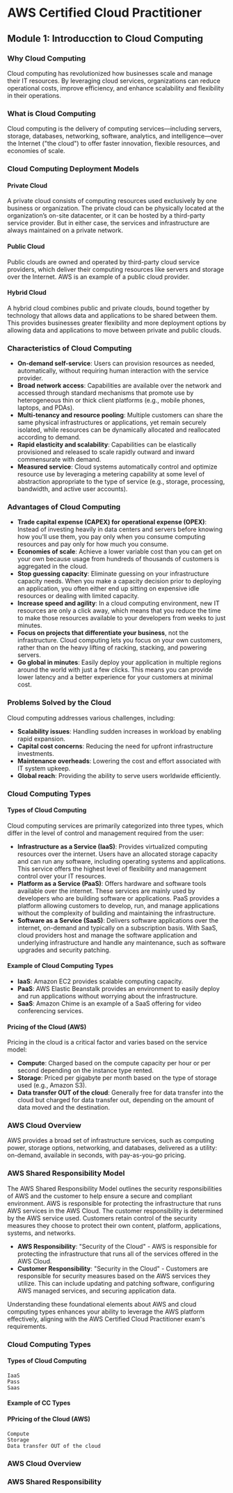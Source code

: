 # AWS Certified Cloud Practitioner

## Module 1: Introducction to Cloud Computing

### Why Cloud Computing

Cloud computing has revolutionized how businesses scale and manage their IT resources. By leveraging cloud services, organizations can reduce operational costs, improve efficiency, and enhance scalability and flexibility in their operations.

### What is Cloud Computing

Cloud computing is the delivery of computing services—including servers, storage, databases, networking, software, analytics, and intelligence—over the Internet ("the cloud") to offer faster innovation, flexible resources, and economies of scale.

### Cloud Computing Deployment Models

#### Private Cloud
A private cloud consists of computing resources used exclusively by one business or organization. The private cloud can be physically located at the organization’s on-site datacenter, or it can be hosted by a third-party service provider. But in either case, the services and infrastructure are always maintained on a private network.

#### Public Cloud
Public clouds are owned and operated by third-party cloud service providers, which deliver their computing resources like servers and storage over the Internet. AWS is an example of a public cloud provider.

#### Hybrid Cloud
A hybrid cloud combines public and private clouds, bound together by technology that allows data and applications to be shared between them. This provides businesses greater flexibility and more deployment options by allowing data and applications to move between private and public clouds.

### Characteristics of Cloud Computing

- **On-demand self-service**: Users can provision resources as needed, automatically, without requiring human interaction with the service provider.
- **Broad network access**: Capabilities are available over the network and accessed through standard mechanisms that promote use by heterogeneous thin or thick client platforms (e.g., mobile phones, laptops, and PDAs).
- **Multi-tenancy and resource pooling**: Multiple customers can share the same physical infrastructures or applications, yet remain securely isolated, while resources can be dynamically allocated and reallocated according to demand.
- **Rapid elasticity and scalability**: Capabilities can be elastically provisioned and released to scale rapidly outward and inward commensurate with demand.
- **Measured service**: Cloud systems automatically control and optimize resource use by leveraging a metering capability at some level of abstraction appropriate to the type of service (e.g., storage, processing, bandwidth, and active user accounts).

### Advantages of Cloud Computing

- **Trade capital expense (CAPEX) for operational expense (OPEX)**: Instead of investing heavily in data centers and servers before knowing how you'll use them, you pay only when you consume computing resources and pay only for how much you consume.
- **Economies of scale**: Achieve a lower variable cost than you can get on your own because usage from hundreds of thousands of customers is aggregated in the cloud.
- **Stop guessing capacity**: Eliminate guessing on your infrastructure capacity needs. When you make a capacity decision prior to deploying an application, you often either end up sitting on expensive idle resources or dealing with limited capacity.
- **Increase speed and agility**: In a cloud computing environment, new IT resources are only a click away, which means that you reduce the time to make those resources available to your developers from weeks to just minutes.
- **Focus on projects that differentiate your business**, not the infrastructure. Cloud computing lets you focus on your own customers, rather than on the heavy lifting of racking, stacking, and powering servers.
- **Go global in minutes**: Easily deploy your application in multiple regions around the world with just a few clicks. This means you can provide lower latency and a better experience for your customers at minimal cost.

### Problems Solved by the Cloud

Cloud computing addresses various challenges, including:

- **Scalability issues**: Handling sudden increases in workload by enabling rapid expansion.
- **Capital cost concerns**: Reducing the need for upfront infrastructure investments.
- **Maintenance overheads**: Lowering the cost and effort associated with IT system upkeep.
- **Global reach**: Providing the ability to serve users worldwide efficiently.

### Cloud Computing Types

#### Types of Cloud Computing

Cloud computing services are primarily categorized into three types, which differ in the level of control and management required from the user:

- **Infrastructure as a Service (IaaS)**: Provides virtualized computing resources over the internet. Users have an allocated storage capacity and can run any software, including operating systems and applications. This service offers the highest level of flexibility and management control over your IT resources.
- **Platform as a Service (PaaS)**: Offers hardware and software tools available over the internet. These services are mainly used by developers who are building software or applications. PaaS provides a platform allowing customers to develop, run, and manage applications without the complexity of building and maintaining the infrastructure.
- **Software as a Service (SaaS)**: Delivers software applications over the internet, on-demand and typically on a subscription basis. With SaaS, cloud providers host and manage the software application and underlying infrastructure and handle any maintenance, such as software upgrades and security patching.

#### Example of Cloud Computing Types

- **IaaS**: Amazon EC2 provides scalable computing capacity.
- **PaaS**: AWS Elastic Beanstalk provides an environment to easily deploy and run applications without worrying about the infrastructure.
- **SaaS**: Amazon Chime is an example of a SaaS offering for video conferencing services.

#### Pricing of the Cloud (AWS)

Pricing in the cloud is a critical factor and varies based on the service model:

- **Compute**: Charged based on the compute capacity per hour or per second depending on the instance type rented.
- **Storage**: Priced per gigabyte per month based on the type of storage used (e.g., Amazon S3).
- **Data transfer OUT of the cloud**: Generally free for data transfer into the cloud but charged for data transfer out, depending on the amount of data moved and the destination.

### AWS Cloud Overview

AWS provides a broad set of infrastructure services, such as computing power, storage options, networking, and databases, delivered as a utility: on-demand, available in seconds, with pay-as-you-go pricing.

### AWS Shared Responsibility Model

The AWS Shared Responsibility Model outlines the security responsibilities of AWS and the customer to help ensure a secure and compliant environment. AWS is responsible for protecting the infrastructure that runs AWS services in the AWS Cloud. The customer responsibility is determined by the AWS service used. Customers retain control of the security measures they choose to protect their own content, platform, applications, systems, and networks.

- **AWS Responsibility**: "Security of the Cloud" - AWS is responsible for protecting the infrastructure that runs all of the services offered in the AWS Cloud.
- **Customer Responsibility**: "Security in the Cloud" - Customers are responsible for security measures based on the AWS services they utilize. This can include updating and patching software, configuring AWS managed services, and securing application data.

Understanding these foundational elements about AWS and cloud computing types enhances your ability to leverage the AWS platform effectively, aligning with the AWS Certified Cloud Practitioner exam's requirements.

















### Cloud Computing Types
#### Types of Cloud Computing
    IaaS
    Pass
    Saas
#### Example of CC Types
#### PPricing of the Cloud (AWS)
    Compute
    Storage
    Data transfer OUT of the cloud
### AWS Cloud Overview
### AWS Shared Responsibility
